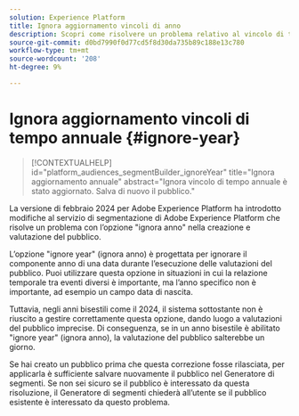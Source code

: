 ```yaml
---
solution: Experience Platform
title: Ignora aggiornamento vincoli di anno
description: Scopri come risolvere un problema relativo al vincolo di tempo ignora anno.
source-git-commit: d0bd7990f0d77cd5f8d30da735b89c188e13c780
workflow-type: tm+mt
source-wordcount: '208'
ht-degree: 9%

---
```



# Ignora aggiornamento vincoli di tempo annuale {#ignore-year}

>[!CONTEXTUALHELP]
>id="platform_audiences_segmentBuilder_ignoreYear"
>title="Ignora aggiornamento annuale"
>abstract="Ignora vincolo di tempo annuale è stato aggiornato. Salva di nuovo il pubblico."

La versione di febbraio 2024 per Adobe Experience Platform ha introdotto modifiche al servizio di segmentazione di Adobe Experience Platform che risolve un problema con l’opzione &quot;ignora anno&quot; nella creazione e valutazione del pubblico.

L’opzione &quot;ignore year&quot; (ignora anno) è progettata per ignorare il componente anno di una data durante l’esecuzione delle valutazioni del pubblico. Puoi utilizzare questa opzione in situazioni in cui la relazione temporale tra eventi diversi è importante, ma l’anno specifico non è importante, ad esempio un campo data di nascita.

Tuttavia, negli anni bisestili come il 2024, il sistema sottostante non è riuscito a gestire correttamente questa opzione, dando luogo a valutazioni del pubblico imprecise. Di conseguenza, se in un anno bisestile è abilitato &quot;ignore year&quot; (ignora anno), la valutazione del pubblico salterebbe un giorno.

Se hai creato un pubblico prima che questa correzione fosse rilasciata, per applicarla è sufficiente salvare nuovamente il pubblico nel Generatore di segmenti. Se non sei sicuro se il pubblico è interessato da questa risoluzione, il Generatore di segmenti chiederà all’utente se il pubblico esistente è interessato da questo problema.
